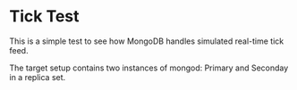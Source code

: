 Tick Test
=========
This is a simple test to see how MongoDB handles simulated real-time tick feed.

The target setup contains two instances of mongod: Primary and Seconday in a replica set.
